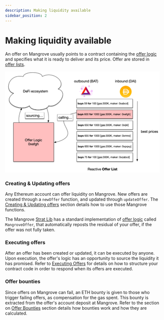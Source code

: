 ```yaml
---
description: Making liquidity available
sidebar_position: 2
---
```


# Making liquidity available

An offer on Mangrove usually points to a contract containing the [offer logic](../technical-references/taking-and-making-offers/reactive-offer/maker-contract.md) and specifies what it is ready to deliver and its price. Offer are stored in [offer lists](../technical-references//taking-and-making-offers/offer-list.md).

![When a reactive Offer is matched, the contract implementing its logic is called by Mangrove](../../../static/img/assets/MakerOffer.png)

### Creating & Updating offers

Any Ethereum account can offer liquidity on Mangrove. New offers are created through a `newOffer` function, and updated through `updateOffer`. The [Creating & Updating offers](../technical-references/taking-and-making-offers/reactive-offer/README.md) section details how to use those Mangrove functions. 

The Mangrove [Strat Lib](../../strat-lib/README.md) has a standard implementation of [offer logic](../technical-references//taking-and-making-offers/reactive-offer/maker-contract.md) called `MangroveOffer`, that automatically reposts the residual of your offer, if the offer was not fully taken.

### Executing offers

After an offer has been created or updated, it can be executed by anyone. Upon execution, the offer's logic has an opportunity to source the liquidity it has promised. Refer to [Executing Offers](../technical-references/taking-and-making-offers/reactive-offer/executing-offers.md) for details on how to structure your contract code in order to respond when its offers are executed.

### Offer bounties

Since offers on Mangrove can fail, an ETH bounty is given to those who trigger failing offers, as compensation for the gas spent. This bounty is extracted from the offer's account deposit at Mangrove. Refer to the section on [Offer Bounties](../technical-references/taking-and-making-offers/reactive-offer/offer-provision.md#provision-and-offer-bounty) section details how bounties work and how they are calculated.
